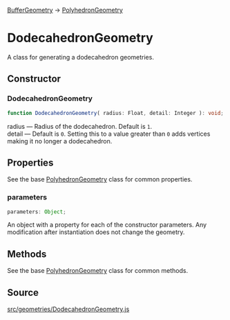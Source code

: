 [BufferGeometry](en\core\BufferGeometry.html) →
[PolyhedronGeometry](en\geometries\PolyhedronGeometry.html)

# DodecahedronGeometry

A class for generating a dodecahedron geometries.

## Constructor

### DodecahedronGeometry

  
  
```ts  
function DodecahedronGeometry( radius: Float, detail: Integer ): void;  
```  

radius — Radius of the dodecahedron. Default is `1`.  
detail — Default is `0`. Setting this to a value greater than `0` adds
vertices making it no longer a dodecahedron.

## Properties

See the base [PolyhedronGeometry](en\geometries\PolyhedronGeometry.html) class
for common properties.

### parameters

  
  
```ts  
parameters: Object;  
```  

An object with a property for each of the constructor parameters. Any
modification after instantiation does not change the geometry.

## Methods

See the base [PolyhedronGeometry](en\geometries\PolyhedronGeometry.html) class
for common methods.

## Source

<a
href="https://github.com/mrdoob/three.js/blob/master/src/geometries/DodecahedronGeometry.js">src/geometries/DodecahedronGeometry.js</a>

